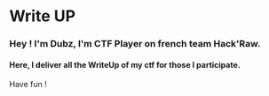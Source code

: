 # Write UP
### Hey ! I'm Dubz, I'm CTF Player on french team Hack'Raw. 
#### Here, I deliver all the WriteUp of my ctf for those I participate.
Have fun ! 
